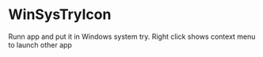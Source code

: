 # WinSysTryIcon
Runn app and put it in Windows system try. Right click shows context menu to launch other app
